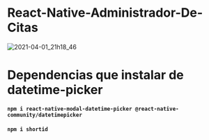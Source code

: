 # React-Native-Administrador-De-Citas

![2021-04-01_21h18_46](https://user-images.githubusercontent.com/46203192/113460059-ad9c8d00-93d4-11eb-85a2-ec8067824f1d.png)

# Dependencias que instalar de datetime-picker
#### `npm i react-native-modal-datetime-picker @react-native-community/datetimepicker`
#### `npm i shortid`
